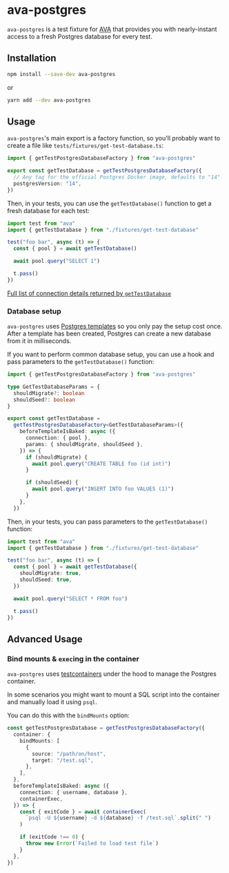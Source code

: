 # ava-postgres

`ava-postgres` is a test fixture for [AVA](https://github.com/avajs/ava) that provides you with nearly-instant access to a fresh Postgres database for every test.

## Installation

```sh
npm install --save-dev ava-postgres
```

or

```sh
yarn add --dev ava-postgres
```

## Usage

`ava-postgres`'s main export is a factory function, so you'll probably want to create a file like `tests/fixtures/get-test-database.ts`:

```ts
import { getTestPostgresDatabaseFactory } from "ava-postgres"

export const getTestDatabase = getTestPostgresDatabaseFactory({
  // Any tag for the official Postgres Docker image, defaults to "14"
  postgresVersion: "14",
})
```

Then, in your tests, you can use the `getTestDatabase()` function to get a fresh database for each test:

```ts
import test from "ava"
import { getTestDatabase } from "./fixtures/get-test-database"

test("foo bar", async (t) => {
  const { pool } = await getTestDatabase()

  await pool.query("SELECT 1")

  t.pass()
})
```

[Full list of connection details returned by `getTestDatabase`](https://github.com/seamapi/ava-postgres/blob/e0de63b2d1f5562e33ae355848cf23bca08b82bb/src/public-types.ts#L6)

### Database setup

`ava-postgres` uses [Postgres templates](https://www.postgresql.org/docs/current/manage-ag-templatedbs.html) so you only pay the setup cost once. After a template has been created, Postgres can create a new database from it in milliseconds.

If you want to perform common database setup, you can use a hook and pass parameters to the `getTestDatabase()` function:

```ts
import { getTestPostgresDatabaseFactory } from "ava-postgres"

type GetTestDatabaseParams = {
  shouldMigrate?: boolean
  shouldSeed?: boolean
}

export const getTestDatabase =
  getTestPostgresDatabaseFactory<GetTestDatabaseParams>({
    beforeTemplateIsBaked: async ({
      connection: { pool },
      params: { shouldMigrate, shouldSeed },
    }) => {
      if (shouldMigrate) {
        await pool.query("CREATE TABLE foo (id int)")
      }

      if (shouldSeed) {
        await pool.query("INSERT INTO foo VALUES (1)")
      }
    },
  })
```

Then, in your tests, you can pass parameters to the `getTestDatabase()` function:

```ts
import test from "ava"
import { getTestDatabase } from "./fixtures/get-test-database"

test("foo bar", async (t) => {
  const { pool } = await getTestDatabase({
    shouldMigrate: true,
    shouldSeed: true,
  })

  await pool.query("SELECT * FROM foo")

  t.pass()
})
```

## Advanced Usage

### Bind mounts & `exec`ing in the container

`ava-postgres` uses [testcontainers](https://www.npmjs.com/package/testcontainers) under the hood to manage the Postgres container.

In some scenarios you might want to mount a SQL script into the container and manually load it using `psql`.

You can do this with the `bindMounts` option:

```ts
const getTestPostgresDatabase = getTestPostgresDatabaseFactory({
  container: {
    bindMounts: [
      {
        source: "/path/on/host",
        target: "/test.sql",
      },
    ],
  },
  beforeTemplateIsBaked: async ({
    connection: { username, database },
    containerExec,
  }) => {
    const { exitCode } = await containerExec(
      `psql -U ${username} -d ${database} -f /test.sql`.split(" ")
    )

    if (exitCode !== 0) {
      throw new Error(`Failed to load test file`)
    }
  },
})
```
